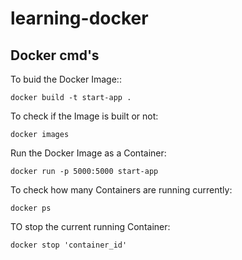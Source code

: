 # learning-docker

## Docker cmd's

To buid the Docker Image::

```
docker build -t start-app .
```

To check if the Image is built or not:

```
docker images
```

Run the Docker Image as a Container:

```
docker run -p 5000:5000 start-app
```

To check how many Containers are running currently:

```
docker ps
```

TO stop the current running Container:

```
docker stop 'container_id'
```
